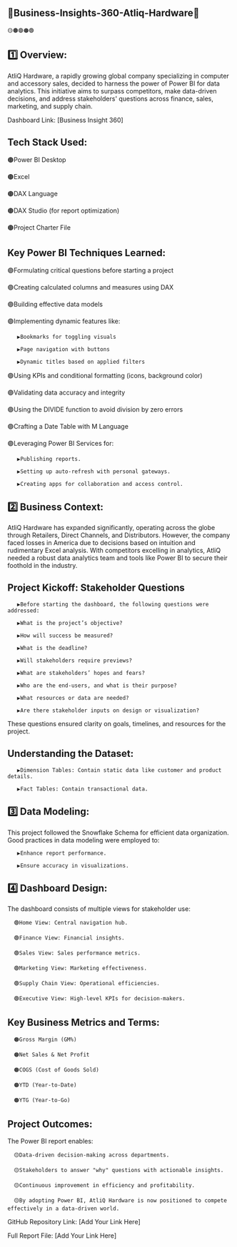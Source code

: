  ## 💎Business-Insights-360-Atliq-Hardware💎  

    🟡🟤🟣🟠🟢

 ## 1️⃣ Overview:
 
AtliQ Hardware, a rapidly growing global company specializing in computer and accessory sales, decided to harness the power of Power BI for data analytics. This initiative aims to surpass competitors, make data-driven decisions, and address stakeholders' questions across finance, sales, marketing, and supply chain.

Dashboard Link: [Business Insight 360]


## Tech Stack Used:

🟤Power BI Desktop

🟤Excel

🟤DAX Language

🟤DAX Studio (for report optimization)

🟤Project Charter File

## Key Power BI Techniques Learned:

🟣Formulating critical questions before starting a project

🟣Creating calculated columns and measures using DAX

🟣Building effective data models

🟣Implementing dynamic features like:

       ▶️Bookmarks for toggling visuals
       
       ▶️Page navigation with buttons
       
       ▶️Dynamic titles based on applied filters
       
🟣Using KPIs and conditional formatting (icons, background color)

🟣Validating data accuracy and integrity

🟣Using the DIVIDE function to avoid division by zero errors

🟣Crafting a Date Table with M Language

🟣Leveraging Power BI Services for:

       ▶️Publishing reports.
       
       ▶️Setting up auto-refresh with personal gateways.
       
       ▶️Creating apps for collaboration and access control.


## 2️⃣ Business Context:

AtliQ Hardware has expanded significantly, operating across the globe through Retailers, Direct Channels, and Distributors. However, the company faced losses in America due to decisions based on intuition and rudimentary Excel analysis. With competitors excelling in analytics, AtliQ needed a robust data analytics team and tools like Power BI to secure their foothold in the industry.

## Project Kickoff: Stakeholder Questions

       ▶️Before starting the dashboard, the following questions were addressed:

       ▶️What is the project’s objective?

       ▶️How will success be measured?

       ▶️What is the deadline?

       ▶️Will stakeholders require previews?

       ▶️What are stakeholders’ hopes and fears?

       ▶️Who are the end-users, and what is their purpose?

       ▶️What resources or data are needed?

       ▶️Are there stakeholder inputs on design or visualization?

These questions ensured clarity on goals, timelines, and resources for the project.

## Understanding the Dataset:

       ▶️Dimension Tables: Contain static data like customer and product details.

       ▶️Fact Tables: Contain transactional data.

## 3️⃣ Data Modeling:

This project followed the Snowflake Schema for efficient data organization. Good practices in data modeling were employed to:

       ▶️Enhance report performance.

       ▶️Ensure accuracy in visualizations.

## 4️⃣ Dashboard Design:

The dashboard consists of multiple views for stakeholder use:

      🟢Home View: Central navigation hub.

      🟢Finance View: Financial insights.

      🟢Sales View: Sales performance metrics.

      🟢Marketing View: Marketing effectiveness.

      🟢Supply Chain View: Operational efficiencies.

      🟢Executive View: High-level KPIs for decision-makers.


## Key Business Metrics and Terms:

      🟠Gross Margin (GM%)

      🟠Net Sales & Net Profit

      🟠COGS (Cost of Goods Sold)

      🟠YTD (Year-to-Date)

      🟠YTG (Year-to-Go)

## Project Outcomes:

The Power BI report enables:

      🟡Data-driven decision-making across departments.

      🟡Stakeholders to answer "why" questions with actionable insights.

      🟡Continuous improvement in efficiency and profitability.

      🟡By adopting Power BI, AtliQ Hardware is now positioned to compete effectively in a data-driven world.


GitHub Repository Link: [Add Your Link Here]

Full Report File: [Add Your Link Here]
